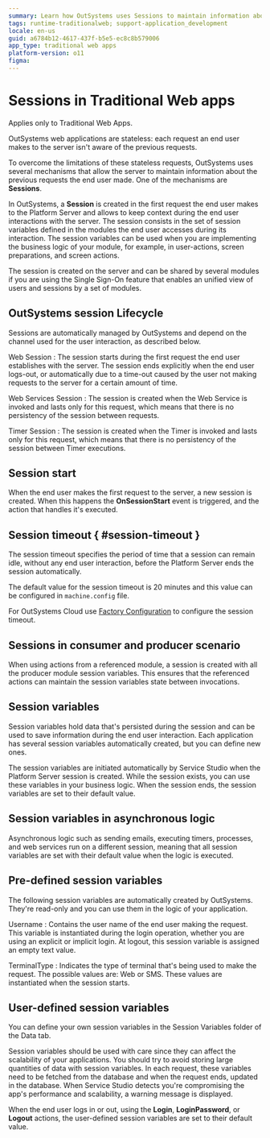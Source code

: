 ```yaml
---
summary: Learn how OutSystems uses Sessions to maintain information about the previous web requests the end user made.
tags: runtime-traditionalweb; support-application_development
locale: en-us
guid: a6784b12-4617-437f-b5e5-ec8c8b579006
app_type: traditional web apps
platform-version: o11
figma:
---
```


# Sessions in Traditional Web apps

<div class="info" markdown="1">

Applies only to Traditional Web Apps.

</div>

OutSystems web applications are stateless: each request an end user makes to the server isn't aware of the previous requests.

To overcome the limitations of these stateless requests, OutSystems uses several mechanisms that allow the server to maintain information about the previous requests the end user made. One of the mechanisms are **Sessions**.

In OutSystems, a **Session** is created in the first request the end user makes to the Platform Server and allows to keep context during the end user interactions with the server. The session consists in the set of session variables defined in the modules the end user accesses during its interaction. The session variables can be used when you are implementing the business logic of your module, for example, in user-actions, screen preparations, and screen actions.

The session is created on the server and can be shared by several modules if you are using the Single Sign-On feature that enables an unified view of users and sessions by a set of modules.


## OutSystems session Lifecycle

Sessions are automatically managed by OutSystems and depend on the channel used for the user interaction, as described below.

Web Session
:   The session starts during the first request the end user establishes with the server. The session ends explicitly when the end user logs-out, or automatically due to a time-out caused by the user not making requests to the server for a certain amount of time.

Web Services Session
:   The session is created when the Web Service is invoked and lasts only for this request, which means that there is no persistency of the session between requests.

Timer Session
:   The session is created when the Timer is invoked and lasts only for this request, which means that there is no persistency of the session between Timer executions.


## Session start

When the end user makes the first request to the server, a new session is created. When this happens the **OnSessionStart** event is triggered, and the action that handles it's executed.


## Session timeout { #session-timeout }

The session timeout specifies the period of time that a session can remain idle, without any end user interaction, before the Platform Server ends the session automatically.

The default value for the session timeout is 20 minutes and this value can be configured in `machine.config` file.

<div class="info" markdown="1">

For OutSystems Cloud use [Factory Configuration](https://www.outsystems.com/forums/discussion/34866/factory-configuration-how-to-change-the-session-timeout-in-factory-configuratio/) to configure the session timeout.

</div>

## Sessions in consumer and producer scenario

When using actions from a referenced module, a session is created with all the producer module session variables. This ensures that the referenced actions can maintain the session variables state between invocations.


## Session variables

Session variables hold data that's persisted during the session and can be used to save information during the end user interaction. Each application has several session variables automatically created, but you can define new ones.

The session variables are initiated automatically by Service Studio when the Platform Server session is created. While the session exists, you can use these variables in your business logic. When the session ends, the session variables are set to their default value.


## Session variables in asynchronous logic

Asynchronous logic such as sending emails, executing timers, processes, and web services run on a different session, meaning that all session variables are set with their default value when the logic is executed.

## Pre-defined session variables

The following session variables are automatically created by OutSystems. They're read-only and you can use them in the logic of your application.

Username
:   Contains the user name of the end user making the request. This variable is instantiated during the login operation, whether you are using an explicit or implicit login. At logout, this session variable is assigned an empty text value.

TerminalType
:   Indicates the type of terminal that's being used to make the request. The possible values are: Web or SMS. These values are instantiated when the session starts.


## User-defined session variables

You can define your own session variables in the Session Variables folder of the Data tab.

Session variables should be used with care since they can affect the scalability of your applications. You should try to avoid storing large quantities of data with session variables. In each request, these variables need to be fetched from the database and when the request ends, updated in the database. When Service Studio detects you're compromising the app's performance and scalability, a warning message is displayed.

When the end user logs in or out, using the **Login**, **LoginPassword**, or **Logout** actions, the user-defined session variables are set to their default value.
